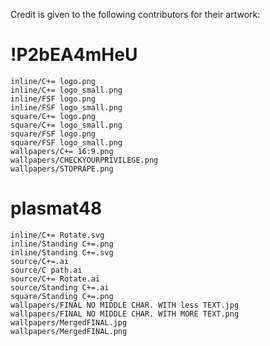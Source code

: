 Credit is given to the following contributors for their artwork:

!P2bEA4mHeU
===========

    inline/C+= logo.png
    inline/C+= logo_small.png
    inline/FSF logo.png
    inline/FSF logo_small.png
    square/C+= logo.png
    square/C+= logo_small.png
    square/FSF logo.png
    square/FSF logo_small.png
    wallpapers/C+= 16:9.png
    wallpapers/CHECKYOURPRIVILEGE.png
    wallpapers/STOPRAPE.png

plasmat48
=========

    inline/C+= Rotate.svg
    inline/Standing C+=.png
    inline/Standing C+=.svg
    source/C+=.ai
    source/C path.ai
    source/C+= Rotate.ai
    source/Standing C+=.ai
    square/Standing C+=.png
    wallpapers/FINAL NO MIDDLE CHAR. WITH less TEXT.jpg
    wallpapers/FINAL NO MIDDLE CHAR. WITH MORE TEXT.png
    wallpapers/MergedFINAL.jpg
    wallpapers/MergedFINAL.png

